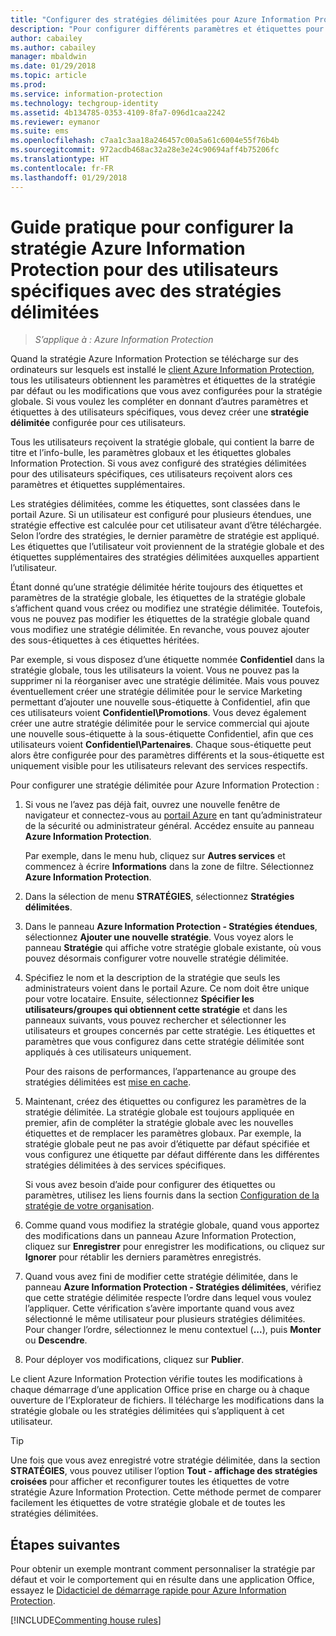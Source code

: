 ```yaml
---
title: "Configurer des stratégies délimitées pour Azure Information Protection"
description: "Pour configurer différents paramètres et étiquettes pour des utilisateurs spécifiques, vous devez configurer une stratégie délimitée pour Azure Information Protection."
author: cabailey
ms.author: cabailey
manager: mbaldwin
ms.date: 01/29/2018
ms.topic: article
ms.prod: 
ms.service: information-protection
ms.technology: techgroup-identity
ms.assetid: 4b134785-0353-4109-8fa7-096d1caa2242
ms.reviewer: eymanor
ms.suite: ems
ms.openlocfilehash: c7aa1c3aa18a246457c00a5a61c6004e55f76b4b
ms.sourcegitcommit: 972acdb468ac32a28e3e24c90694aff4b75206fc
ms.translationtype: HT
ms.contentlocale: fr-FR
ms.lasthandoff: 01/29/2018
---
```

# <a name="how-to-configure-the-azure-information-protection-policy-for-specific-users-by-using-scoped-policies"></a>Guide pratique pour configurer la stratégie Azure Information Protection pour des utilisateurs spécifiques avec des stratégies délimitées

>*S’applique à : Azure Information Protection*

Quand la stratégie Azure Information Protection se télécharge sur des ordinateurs sur lesquels est installé le [client Azure Information Protection](https://www.microsoft.com/en-us/download/details.aspx?id=53018), tous les utilisateurs obtiennent les paramètres et étiquettes de la stratégie par défaut ou les modifications que vous avez configurées pour la stratégie globale. Si vous voulez les compléter en donnant d’autres paramètres et étiquettes à des utilisateurs spécifiques, vous devez créer une **stratégie délimitée** configurée pour ces utilisateurs.

Tous les utilisateurs reçoivent la stratégie globale, qui contient la barre de titre et l’info-bulle, les paramètres globaux et les étiquettes globales Information Protection. Si vous avez configuré des stratégies délimitées pour des utilisateurs spécifiques, ces utilisateurs reçoivent alors ces paramètres et étiquettes supplémentaires. 

Les stratégies délimitées, comme les étiquettes, sont classées dans le portail Azure. Si un utilisateur est configuré pour plusieurs étendues, une stratégie effective est calculée pour cet utilisateur avant d’être téléchargée. Selon l’ordre des stratégies, le dernier paramètre de stratégie est appliqué. Les étiquettes que l’utilisateur voit proviennent de la stratégie globale et des étiquettes supplémentaires des stratégies délimitées auxquelles appartient l’utilisateur. 

Étant donné qu’une stratégie délimitée hérite toujours des étiquettes et paramètres de la stratégie globale, les étiquettes de la stratégie globale s’affichent quand vous créez ou modifiez une stratégie délimitée. Toutefois, vous ne pouvez pas modifier les étiquettes de la stratégie globale quand vous modifiez une stratégie délimitée. En revanche, vous pouvez ajouter des sous-étiquettes à ces étiquettes héritées.

Par exemple, si vous disposez d’une étiquette nommée **Confidentiel** dans la stratégie globale, tous les utilisateurs la voient. Vous ne pouvez pas la supprimer ni la réorganiser avec une stratégie délimitée. Mais vous pouvez éventuellement créer une stratégie délimitée pour le service Marketing permettant d’ajouter une nouvelle sous-étiquette à Confidentiel, afin que ces utilisateurs voient **Confidentiel\Promotions**. Vous devez également créer une autre stratégie délimitée pour le service commercial qui ajoute une nouvelle sous-étiquette à la sous-étiquette Confidentiel, afin que ces utilisateurs voient **Confidentiel\Partenaires**. Chaque sous-étiquette peut alors être configurée pour des paramètres différents et la sous-étiquette est uniquement visible pour les utilisateurs relevant des services respectifs.

Pour configurer une stratégie délimitée pour Azure Information Protection :

1. Si vous ne l’avez pas déjà fait, ouvrez une nouvelle fenêtre de navigateur et connectez-vous au [portail Azure](https://portal.azure.com) en tant qu’administrateur de la sécurité ou administrateur général. Accédez ensuite au panneau **Azure Information Protection**. 

    Par exemple, dans le menu hub, cliquez sur **Autres services** et commencez à écrire **Informations** dans la zone de filtre. Sélectionnez **Azure Information Protection**.

2. Dans la sélection de menu **STRATÉGIES**, sélectionnez **Stratégies délimitées**.

3. Dans le panneau **Azure Information Protection - Stratégies étendues**, sélectionnez **Ajouter une nouvelle stratégie**. Vous voyez alors le panneau **Stratégie** qui affiche votre stratégie globale existante, où vous pouvez désormais configurer votre nouvelle stratégie délimitée.

4. Spécifiez le nom et la description de la stratégie que seuls les administrateurs voient dans le portail Azure. Ce nom doit être unique pour votre locataire. Ensuite, sélectionnez **Spécifier les utilisateurs/groupes qui obtiennent cette stratégie** et dans les panneaux suivants, vous pouvez rechercher et sélectionner les utilisateurs et groupes concernés par cette stratégie. Les étiquettes et paramètres que vous configurez dans cette stratégie délimitée sont appliqués à ces utilisateurs uniquement.
    
    Pour des raisons de performances, l’appartenance au groupe des stratégies délimitées est [mise en cache](../plan-design/prepare.md#group-membership-caching-by-azure-information-protection).

5. Maintenant, créez des étiquettes ou configurez les paramètres de la stratégie délimitée. La stratégie globale est toujours appliquée en premier, afin de compléter la stratégie globale avec les nouvelles étiquettes et de remplacer les paramètres globaux. Par exemple, la stratégie globale peut ne pas avoir d’étiquette par défaut spécifiée et vous configurez une étiquette par défaut différente dans les différentes stratégies délimitées à des services spécifiques.

    Si vous avez besoin d’aide pour configurer des étiquettes ou paramètres, utilisez les liens fournis dans la section [Configuration de la stratégie de votre organisation](configure-policy.md#configuring-your-organizations-policy).

6. Comme quand vous modifiez la stratégie globale, quand vous apportez des modifications dans un panneau Azure Information Protection, cliquez sur **Enregistrer** pour enregistrer les modifications, ou cliquez sur **Ignorer** pour rétablir les derniers paramètres enregistrés. 

7. Quand vous avez fini de modifier cette stratégie délimitée, dans le panneau **Azure Information Protection - Stratégies délimitées**, vérifiez que cette stratégie délimitée respecte l’ordre dans lequel vous voulez l’appliquer. Cette vérification s’avère importante quand vous avez sélectionné le même utilisateur pour plusieurs stratégies délimitées. Pour changer l’ordre, sélectionnez le menu contextuel (**...**), puis **Monter** ou **Descendre**. 

8. Pour déployer vos modifications, cliquez sur **Publier**. 

Le client Azure Information Protection vérifie toutes les modifications à chaque démarrage d’une application Office prise en charge ou à chaque ouverture de l’Explorateur de fichiers. Il télécharge les modifications dans la stratégie globale ou les stratégies délimitées qui s’appliquent à cet utilisateur.

> [!TIP]
> Une fois que vous avez enregistré votre stratégie délimitée, dans la section **STRATÉGIES**, vous pouvez utiliser l’option **Tout - affichage des stratégies croisées** pour afficher et reconfigurer toutes les étiquettes de votre stratégie Azure Information Protection. Cette méthode permet de comparer facilement les étiquettes de votre stratégie globale et de toutes les stratégies délimitées. 

## <a name="next-steps"></a>Étapes suivantes

Pour obtenir un exemple montrant comment personnaliser la stratégie par défaut et voir le comportement qui en résulte dans une application Office, essayez le [Didacticiel de démarrage rapide pour Azure Information Protection](../get-started/infoprotect-quick-start-tutorial.md).

[!INCLUDE[Commenting house rules](../includes/houserules.md)]

